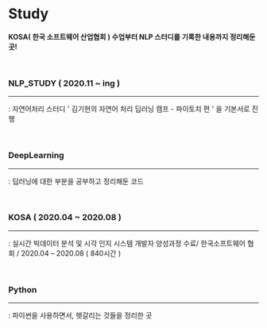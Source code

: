 # Study
**KOSA( 한국 소프트웨어 산업협회 ) 수업부터 NLP 스터디를 기록한 내용까지 정리해둔 곳!**

<br/>

### NLP_STUDY ( 2020.11 ~ ing )
- - -
: 자연어처리 스터디 ' 김기현의 자연어 처리 딥러닝 캠프 - 파이토치 편 ' 을 기본서로 진행 

<br/>


### DeepLearning 
- - -
: 딥러닝에 대한 부분을 공부하고 정리해둔 코드 

<br/>


### KOSA ( 2020.04 ~ 2020.08 )
- - -
: 실시간 빅데이터 분석 및 시각 인지 시스템 개발자 양성과정 수료/ 한국소프트웨어 협회 / 2020.04 – 2020.08 ( 840시간 )

<br/>


### Python 
- - -
: 파이썬을 사용하면서, 헷갈리는 것들을 정리한 곳 








